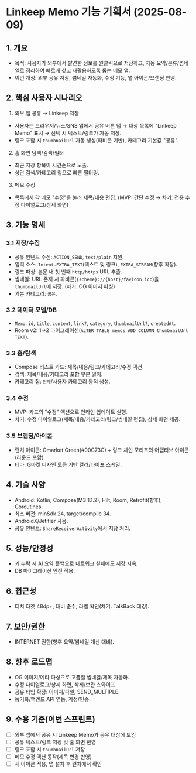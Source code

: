 # Linkeep Memo 기능 기획서 (2025-08-09)

## 1. 개요
- 목적: 사용자가 외부에서 발견한 정보를 원클릭으로 저장하고, 자동 요약/분류/썸네일로 정리하여 빠르게 찾고 재활용하도록 돕는 메모 앱.
- 이번 개정: 외부 공유 저장, 썸네일 자동화, 수정 기능, 앱 아이콘/브랜딩 반영.

## 2. 핵심 사용자 시나리오
1) 외부 앱 공유 → Linkeep 저장
- 사용자는 브라우저/뉴스/SNS 앱에서 공유 버튼 탭 → 대상 목록에 "Linkeep Memo" 표시 → 선택 시 텍스트/링크가 자동 저장.
- 링크 포함 시 `thumbnailUrl` 자동 생성(파비콘 기반), 카테고리 기본값 "공유".

2) 홈 화면 탐색/검색/필터
- 최근 저장 항목이 시간순으로 노출.
- 상단 검색/카테고리 칩으로 빠른 필터링.

3) 메모 수정
- 목록에서 각 메모 "수정"을 눌러 제목/내용 편집. (MVP: 간단 수정 → 차기: 전용 수정 다이얼로그/상세 화면)

## 3. 기능 명세
### 3.1 저장/수집
- 공유 인텐트 수신: `ACTION_SEND`, `text/plain` 지원.
- 입력 소스: `Intent.EXTRA_TEXT`(텍스트 및 링크), `EXTRA_STREAM`(향후 확장).
- 링크 파싱: 본문 내 첫 번째 `http/https` URL 추출.
- 썸네일: URL 존재 시 파비콘(`{scheme}://{host}/favicon.ico`)을 `thumbnailUrl`에 저장. (차기: OG 이미지 파싱)
- 기본 카테고리: `공유`.

### 3.2 데이터 모델/DB
- `Memo`: `id`, `title`, `content`, `link?`, `category`, `thumbnailUrl?`, `createdAt`.
- Room v2: 1→2 마이그레이션(`ALTER TABLE memos ADD COLUMN thumbnailUrl TEXT`).

### 3.3 홈/탐색
- Compose 리스트 카드: 제목/내용/링크/카테고리/수정 액션.
- 검색: 제목/내용/카테고리 포함 부분 일치.
- 카테고리 칩: `전체`/사용자 카테고리 동적 생성.

### 3.4 수정
- MVP: 카드의 "수정" 액션으로 인라인 업데이트 실행.
- 차기: 수정 다이얼로그(제목/내용/카테고리/링크/썸네일 편집), 상세 화면 제공.

### 3.5 브랜딩/아이콘
- 런처 아이콘: Gmarket Green(#00C73C) + 링크 체인 모티프의 어댑티브 아이콘(라운드 포함).
- 테마: G마켓 디자인 토큰 기반 컬러/타이포 스케일.

## 4. 기술 사양
- Android: Kotlin, Compose(M3 1.1.2), Hilt, Room, Retrofit(향후), Coroutines.
- 최소 버전: minSdk 24, target/compile 34.
- AndroidX/Jetifier 사용.
- 공유 인텐트: `ShareReceiverActivity`에서 저장 처리.

## 5. 성능/안정성
- 키 누락 시 AI 요약 폴백으로 네트워크 실패에도 저장 지속.
- DB 마이그레이션 안전 적용.

## 6. 접근성
- 터치 타겟 48dp+, 대비 준수, 라벨 확인(차기: TalkBack 태깅).

## 7. 보안/권한
- INTERNET 권한(향후 요약/썸네일 개선 대비).

## 8. 향후 로드맵
- OG 이미지/메타 파싱으로 고품질 썸네일/제목 자동화.
- 수정 다이얼로그/상세 화면, 삭제/보관 스와이프.
- 공유 타입 확장: 이미지/파일, SEND_MULTIPLE.
- 동기화/백엔드 API 연동, 계정/인증.

## 9. 수용 기준(이번 스프린트)
- [ ] 외부 앱에서 공유 시 Linkeep Memo가 공유 대상에 보임
- [ ] 공유 텍스트/링크 저장 및 홈 화면 반영
- [ ] 링크 포함 시 `thumbnailUrl` 저장
- [ ] 메모 수정 액션 동작(제목 변경 반영)
- [ ] 새 아이콘 적용, 앱 설치 후 런처에서 확인
